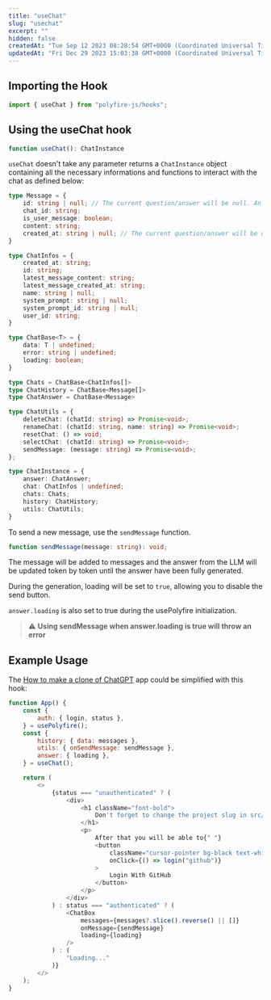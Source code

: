 ```yaml
---
title: "useChat"
slug: "usechat"
excerpt: ""
hidden: false
createdAt: "Tue Sep 12 2023 08:28:54 GMT+0000 (Coordinated Universal Time)"
updatedAt: "Fri Dec 29 2023 15:03:38 GMT+0000 (Coordinated Universal Time)"
---
```

## Importing the Hook

```js Javascript
import { useChat } from "polyfire-js/hooks";
```

## Using the useChat hook

```ts Typescript
function useChat(): ChatInstance
```

`useChat` doesn't take any parameter returns a `ChatInstance` object containing all the necessary informations and functions to interact with the chat as defined below:

```ts Typescript
type Message = {
    id: string | null; // The current question/answer will be null. An id will be set to it at the end of the generation
    chat_id: string;
    is_user_message: boolean;
    content: string;
    created_at: string | null; // The current question/answer will be null. The date will be set at the end of the generation
}

type ChatInfos = {
    created_at: string;
    id: string;
    latest_message_content: string;
    latest_message_created_at: string;
    name: string | null;
    system_prompt: string | null;
    system_prompt_id: string | null;
    user_id: string;
}

type ChatBase<T> = {
    data: T | undefined;
    error: string | undefined;
    loading: boolean;
}

type Chats = ChatBase<ChatInfos[]>
type ChatHistory = ChatBase<Message[]>
type ChatAnswer = ChatBase<Message>

type ChatUtils = {
    deleteChat: (chatId: string) => Promise<void>;
    renameChat: (chatId: string, name: string) => Promise<void>;
    resetChat: () => void;
    selectChat: (chatId: string) => Promise<void>;
    sendMessage: (message: string) => Promise<void>;
};

type ChatInstance = {
    answer: ChatAnswer;
    chat: ChatInfos | undefined;
    chats: Chats;
    history: ChatHistory;
    utils: ChatUtils;
}
```

To send a new message, use the `sendMessage` function.

```ts Typescript
function sendMessage(message: string): void;
```

The message will be added to messages and the answer from the LLM will be updated token by token until the answer have been fully generated.

During the generation, loading will be set to `true`, allowing you to disable the send button.

`answer.loading` is also set to true during the usePolyfire initialization.

> :warning: **Using sendMessage when answer.loading is true will throw an error**

## Example Usage

The [How to make a clone of ChatGPT](doc:chatgpt-clone) app could be simplified with this hook:

```js Javascript
function App() {
    const {
        auth: { login, status },
    } = usePolyfire();
    const {
        history: { data: messages },
        utils: { onSendMessage: sendMessage },
        answer: { loading },
    } = useChat();

    return (
        <>
            {status === "unauthenticated" ? (
                <div>
                    <h1 className="font-bold">
                        Don't forget to change the project slug in src/index.tsx
                    </h1>
                    <p>
                        After that you will be able to{" "}
                        <button
                            className="cursor-pointer bg-black text-white ml-1 p-1 px-5 font-mono-font-bold"
                            onClick={() => login("github")}
                        >
                            Login With GitHub
                        </button>
                    </p>
                </div>
            ) : status === "authenticated" ? (
                <ChatBox
                    messages={messages?.slice().reverse() || []}
                    onMessage={sendMessage}
                    loading={loading}
                />
            ) : (
                "Loading..."
            )}
        </>
    );
}
```
